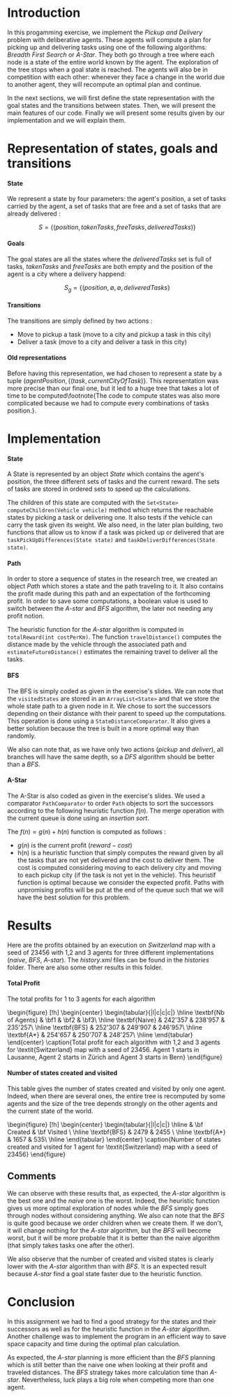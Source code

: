 # Introduction

In this progamming exercise, we implement the *Pickup and Delivery* problem with deliberative agents. These agents will compute a plan for picking up and delivering tasks using one of the following algorithms: *Breadth First Search* or *A-Star*. They both go through a tree where each node is a state of the entire world known by the agent. The exploration of the tree stops when a goal state is reached.
The agents will also be in competition with each other: whenever they face a change in the world due to another agent, they will recompute an optimal plan and continue.

In the next sections, we will first define the state representation with the goal states and the transitions between states. Then, we will present the main features of our code. Finally we will present some results given by our implementation and we will explain them.

# Representation of states, goals and transitions 

#### State
We represent a state by four parameters: the agent's position, a set of tasks carried by the agent, a set of tasks that are free and a set of tasks that are already delivered :

$$S = \{ (position, takenTasks, freeTasks, deliveredTasks) \}$$

#### Goals
The goal states are all the states where the *deliveredTasks* set is full of tasks, *takenTasks* and *freeTasks* are both empty and the position of the agent is a city where a delivery happend:

$$S_g = \{ (position,\emptyset, \emptyset, deliveredTasks\}$$

#### Transitions
The transitions are simply defined by two actions :

* Move to pickup a task (move to a city and pickup a task in this city)
* Deliver a task (move to a city and deliver a task in this city)

#### Old representations
Before having this representation, we had chosen to represent a state by a tuple $(agentPosition, \{(task, currentCityOfTask)\}$. This representation was more precise than our final one, but it led to a huge tree that takes a lot of time to be computed\footnote{The code to compute states was also more complicated because we had to compute every combinations of tasks position.}.

# Implementation

#### State

A State is represented by an object *State* which contains the agent's position, the three different sets of tasks and the current reward. The sets of tasks are stored in ordered sets to speed up the calculations.

The children of this state are computed with the ```Set<State> computeChildren(Vehicle vehicle)``` method which returns the reachable states by picking a task or delivering one. It also tests if the vehicle can carry the task given its weight. We also need, in the later plan building, two functions that allow us to know if a task was picked up or delivered that are ```taskPickUpDifferences(State state)``` and ```taskDeliverDifferences(State state)```.

#### Path

In order to store a sequence of states in the research tree, we created an object *Path* which stores a state and the path traveling to it. It also contains the profit made during this path and an expectation of the forthcoming profit. In order to save some computations, a boolean value is used to switch between the *A-star* and *BFS* algorithm, the later not needing any profit notion.

The heuristic function for the *A-star* algorithm is computed in ```totalReward(int costPerKm)```. The function ```travelDistance()``` computes the distance made by the vehicle through the associated path and ```estimateFutureDistance()``` estimates the remaining travel to deliver all the tasks.

#### BFS

The BFS is simply coded as given in the exercise's slides. We can note that the ```visitedStates``` are stored in an ```ArrayList<State>``` and that we store the whole state path to a given node in it. We chose to sort the successors depending on their distance with their parent to speed up the computations. This operation is done using a ```StateDistanceComparator```. It also gives a better solution because the tree is built in a more optimal way than randomly.

We also can note that, as we have only two actions (*pickup* and *deliver*), all branches will have the same depth, so a *DFS* algorithm should be better than a *BFS*.

#### A-Star

The A-Star is also coded as given in the exercise's slides. We used a comparator ```PathComparator``` to order ```Path``` objects to sort the successors according to the following heuristic function $f(n)$. The merge operation with the current queue is done using an *insertion sort*.

The $f(n) = g(n) + h(n)$ function is computed as follows :

* $g(n)$ is the current profit ($reward-cost$)
* h(n) is a heuristic function that simply computes the reward given by all the tasks that are not yet delivered and the cost to deliver them. The cost is computed considering moving to each delivery city and moving to each pickup city (if the task is not yet in the vehicle). This heuristif function is optimal because we consider the expected profit. Paths with unpromising profits will be put at the end of the queue such that we will have the best solution for this problem.

# Results

Here are the profits obtained by an execution on *Switzerland* map with a seed of $23456$ with 1,2 and 3 agents for three different implementations (*naive*, *BFS*, *A-star*). The *history.xml* files can be found in the *histories* folder. There are also some other results in this folder.

#### Total Profit

The total profits for 1 to 3 agents for each algorithm

\begin{figure} [!h]
  \begin{center}
    \begin{tabular}{|l|c|c|c|}
    \hline
    \textbf{Nb of Agents} & \bf1 & \bf2 & \bf3\\
    \hline
    \textbf{Naive} & 242'357 & 238'957 & 235'257\\
    \hline
    \textbf{BFS} & 252'307 & 249'907 & 246'957\\
    \hline
    \textbf{A*} & 254'657 & 250'707 & 248'257\\
    \hline
    \end{tabular}
  \end{center}
  \caption{Total profit for each algorithm with 1,2 and 3 agents for \textit{Switzerland} map with a seed of $23456$. Agent 1 starts in Lausanne, Agent 2 starts in Zürich and Agent 3 starts in Bern}
\end{figure}

#### Number of states created and visited

This table gives the number of states created and visited by only one agent. Indeed, when there are several ones, the entire tree is recomputed by some agents and the size of the tree depends strongly on the other agents and the current state of the world.

\begin{figure} [!h]
  \begin{center}
    \begin{tabular}{|l|c|c|}
    \hline
    & \bf Created & \bf Visited \\
    \hline
    \textbf{BFS} & 2479 & 2455 \\
    \hline
    \textbf{A*} & 1657 & 535\\
    \hline
    \end{tabular}
  \end{center}
  \caption{Number of states created and visited for 1 agent for \textit{Switzerland} map with a seed of $23456$}
\end{figure}

## Comments

We can observe with these results that, as expected, the *A-star* algorithm is the best one and the *naive* one is the worst. Indeed, the heuristic function gives us more optimal exploration of nodes while the *BFS* simply goes through nodes without considering anything. We also can note that the *BFS* is quite good because we order children when we create them. If we don't, it will change nothing for the *A-star* algorithm, but the *BFS* will become worst, but it will be more probable that it is better than the naive algorithm (that simply takes tasks one after the other).

We also observe that the number of created and visited states is clearly lower with the *A-star* algorithm than with *BFS*. It is an expected result because *A-star* find a goal state faster due to the heuristic function.

# Conclusion
In this assignment we had to find a good strategy for the states and their successors as well as for the heuristic function in the *A-star* algorithm. Another challenge was to implement the program in an efficient way to save space capacity and time during the optimal plan calculation.

As expected, the *A-star* planning is more efficient than  the *BFS* planning which is still better than the naive one when looking at their profit and traveled distances. The *BFS* strategy takes more calculation time than *A-star*. Nevertheless, luck plays a big role when competing more than one agent.
